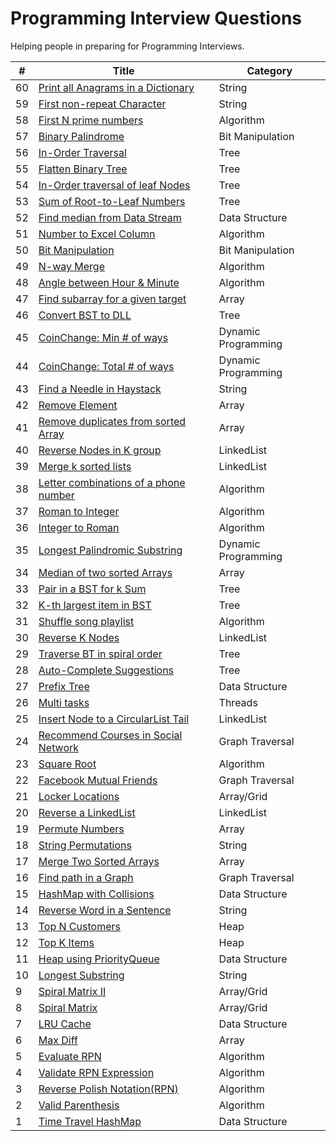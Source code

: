 Programming Interview Questions
===============================
Helping people in preparing for Programming Interviews. 

|#|Title|Category|
|---|-----|---------|
|60|[Print all Anagrams in a Dictionary](./src/string/anagrams)|String|
|59|[First non-repeat Character](./src/string/firstNonRepeatChar)|String|
|58|[First N prime numbers](./src/algorithms/nPrimeNumbers)|Algorithm|
|57|[Binary Palindrome](./src/bit/palindrome)|Bit Manipulation|
|56|[In-Order Traversal](./src/tree/inOrder)|Tree|
|55|[Flatten Binary Tree](./src/tree/flattenBTree)|Tree|
|54|[In-Order traversal of leaf Nodes](./src/tree/leafNodesInOrder)|Tree|
|53|[Sum of Root-to-Leaf Numbers](./src/tree/sumRootToLeafNumbers)|Tree|
|52|[Find median from Data Stream](./src/datastructures/findMedianFromDataStream)|Data Structure|
|51|[Number to Excel Column](./src/algorithms/numberToExcel)|Algorithm|
|50|[Bit Manipulation](./src/bit/bitManipulation)|Bit Manipulation|
|49|[N-way Merge](./src/algorithms/nWayMerge)|Algorithm|
|48|[Angle between Hour & Minute](./src/algorithms/hourAndMinAngle)|Algorithm|
|47|[Find subarray for a given target](./src/array/subArrayWithTarget)|Array|
|46|[Convert BST to DLL](./src/tree/convertBSTtoDLL)|Tree|
|45|[CoinChange: Min # of ways](./src/dp/coinchange/minCoins)|Dynamic Programming|
|44|[CoinChange: Total # of ways](./src/dp/coinchange/totalWays)|Dynamic Programming|
|43|[Find a Needle in Haystack](./src/string/strstr)|String|
|42|[Remove Element](./src/array/removeElement)|Array|
|41|[Remove duplicates from sorted Array](./src/array/removeDuplicatesFromSortedArray)|Array|
|40|[Reverse Nodes in K group](./src/linkedlist/reverseNodesInKGroups)|LinkedList|
|39|[Merge k sorted lists](./src/linkedlist/mergeKSortedLists)|LinkedList|
|38|[Letter combinations of a phone number](./src/algorithms/letterCombinations)|Algorithm|
|37|[Roman to Integer](./src/algorithms/romanToInteger)|Algorithm|
|36|[Integer to Roman](./src/algorithms/integerToRoman)|Algorithm|
|35|[Longest Palindromic Substring](./src/dp/longestPalindromicSubstring)|Dynamic Programming|
|34|[Median of two sorted Arrays](./src/array/medianOf2SortedArrays)|Array|
|33|[Pair in a BST for k Sum](./src/tree/sumKBST)|Tree|
|32|[K-th largest item in BST](./src/tree/kthLargest)|Tree|
|31|[Shuffle song playlist](./src/algorithms/shufflePlayList)|Algorithm|
|30|[Reverse K Nodes](./src/linkedlist/reverseKNodes)|LinkedList|
|29|[Traverse BT in spiral order](./src/tree/traverseBTSpiralOrder)|Tree|
|28|[Auto-Complete Suggestions](./src/tree/autoComplete)|Tree|
|27|[Prefix Tree](./src/datastructures/prefixTree)|Data Structure|
|26|[Multi tasks](./src/threads/multitasks)|Threads|
|25|[Insert Node to a CircularList Tail](./src/linkedlist/addNodeToCircularTail)|LinkedList|
|24|[Recommend Courses in Social Network](./src/graph/recommendedCourses)|Graph Traversal|
|23|[Square Root](./src/algorithms/squareRoot)|Algorithm|
|22|[Facebook Mutual Friends](./src/graph/mutualFriends)|Graph Traversal|
|21|[Locker Locations](./src/array/lockerLocations)|Array/Grid|
|20|[Reverse a LinkedList](./src/linkedlist/reverseList)|LinkedList|
|19|[Permute Numbers](./src/array/permutations)|Array|
|18|[String Permutations](./src/string/permutations)|String|
|17|[Merge Two Sorted Arrays](./src/array/merge2SortedArrays)|Array|
|16|[Find path in a Graph](./src/graph/findPath)|Graph Traversal|
|15|[HashMap with Collisions](./src/datastructures/mapWithCollision)|Data Structure|
|14|[Reverse Word in a Sentence](./src/string/reverseEachWord)|String|
|13|[Top N Customers](./src/heap/topNcustomers)|Heap|
|12|[Top K Items](./src/heap/topk)|Heap|
|11|[Heap using PriorityQueue](./src/datastructures/heapusingqueue)|Data Structure|
|10|[Longest Substring](./src/string/longestsubstr)|String|
|9|[Spiral Matrix II](./src/array/spiralMatrixII)|Array/Grid|
|8|[Spiral Matrix](./src/array/spiralMatrix)|Array/Grid|
|7|[LRU Cache](./src/datastructures/lrucache)|Data Structure|
|6|[Max Diff](./src/array/maxdiff)|Array|
|5|[Evaluate RPN](./src/algorithms/evaluateRPN)|Algorithm|
|4|[Validate RPN Expression](./src/algorithms/validateRPN)|Algorithm|
|3|[Reverse Polish Notation(RPN)](./src/algorithms/rpn)|Algorithm|
|2|[Valid Parenthesis](./src/algorithms/validparenthesis)|Algorithm|
|1|[Time Travel HashMap](./src/datastructures/timetravelmap)|Data Structure|
